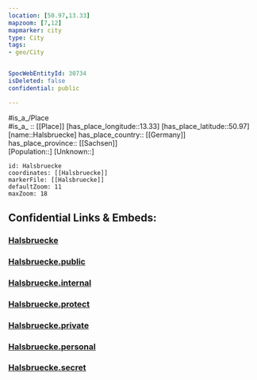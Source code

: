 ```yaml
---
location: [50.97,13.33] 
mapzoom: [7,12] 
mapmarker: city 
type: City
tags:
- geo/City


SpocWebEntityId: 30734
isDeleted: false
confidential: public

---
```

#is_a_/Place  
#is_a_ :: [[Place]] 
[has_place_longitude::13.33] 
[has_place_latitude::50.97] 
[name::Halsbruecke] 
has_place_country:: [[Germany]]  
has_place_province:: [[Sachsen]]  
[Population::] 
[Unknown::] 


```leaflet
id: Halsbruecke
coordinates: [[Halsbruecke]] 
markerFile: [[Halsbruecke]] 
defaultZoom: 11 
maxZoom: 18
```


## Confidential Links & Embeds: 

### [Halsbruecke](/_Standards/Earth/Continent/Europe/Europe~Central/Germany/Germany~East/Sachsen/counties~Sachsen/Mittelsachsen/cities~Mittelsachsen/Großschirma/City/Halsbruecke.md) 

### [Halsbruecke.public](/_public/Earth/Continent/Europe/Europe~Central/Germany/Germany~East/Sachsen/counties~Sachsen/Mittelsachsen/cities~Mittelsachsen/Großschirma/City/Halsbruecke.public.md) 

### [Halsbruecke.internal](/_internal/Earth/Continent/Europe/Europe~Central/Germany/Germany~East/Sachsen/counties~Sachsen/Mittelsachsen/cities~Mittelsachsen/Großschirma/City/Halsbruecke.internal.md) 

### [Halsbruecke.protect](/_protect/Earth/Continent/Europe/Europe~Central/Germany/Germany~East/Sachsen/counties~Sachsen/Mittelsachsen/cities~Mittelsachsen/Großschirma/City/Halsbruecke.protect.md) 

### [Halsbruecke.private](/_private/Earth/Continent/Europe/Europe~Central/Germany/Germany~East/Sachsen/counties~Sachsen/Mittelsachsen/cities~Mittelsachsen/Großschirma/City/Halsbruecke.private.md) 

### [Halsbruecke.personal](/_personal/Earth/Continent/Europe/Europe~Central/Germany/Germany~East/Sachsen/counties~Sachsen/Mittelsachsen/cities~Mittelsachsen/Großschirma/City/Halsbruecke.personal.md) 

### [Halsbruecke.secret](/_secret/Earth/Continent/Europe/Europe~Central/Germany/Germany~East/Sachsen/counties~Sachsen/Mittelsachsen/cities~Mittelsachsen/Großschirma/City/Halsbruecke.secret.md)


